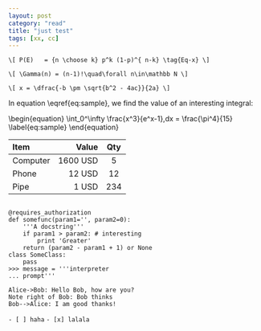 ```yaml
---
layout: post
category: "read"
title: "just test"
tags: [xx, cc]
---
```

`\[
P(E)   = {n \choose k} p^k (1-p)^{ n-k}
\tag{Eq-x}
\]`

`\[
\Gamma(n) = (n-1)!\quad\forall n\in\mathbb N
\]`

`\[
x = \dfrac{-b \pm \sqrt{b^2 - 4ac}}{2a}
\]`

In equation \eqref{eq:sample}, we find the value of an
interesting integral:

\begin{equation}
\int_0^\infty \frac{x^3}{e^x-1}\,dx = \frac{\pi^4}{15}
\label{eq:sample}
\end{equation}


| Item      |    Value | Qty  |
| :-------- | --------:| :--: |
| Computer  | 1600 USD |  5   |
| Phone     |   12 USD |  12  |
| Pipe      |    1 USD | 234  |

<pre><code>
@requires_authorization
def somefunc(param1='', param2=0):
    '''A docstring'''
    if param1 > param2: # interesting
        print 'Greater'
    return (param2 - param1 + 1) or None
class SomeClass:
    pass
>>> message = '''interpreter
... prompt'''
</code></pre>

```sequence
Alice->Bob: Hello Bob, how are you?
Note right of Bob: Bob thinks
Bob-->Alice: I am good thanks!
```

 `- [ ] haha`
 `- [x] lalala`